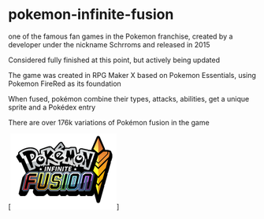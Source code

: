 # pokemon-infinite-fusion

one of the famous fan games in the Pokemon franchise, created by a developer under the nickname Schrroms and released in 2015

Considered fully finished at this point, but actively being updated

The game was created in RPG Maker X based on Pokemon Essentials, using Pokemon FireRed as its foundation

When fused, pokémon combine their types, attacks, abilities, get a unique sprite and a Pokédex entry

There are over 176k variations of Pokémon fusion in the game

[<img src="https://github.com/Watsonkarl/pokemon-infinite-fusion/blob/main/pokelogo..png"/>]

